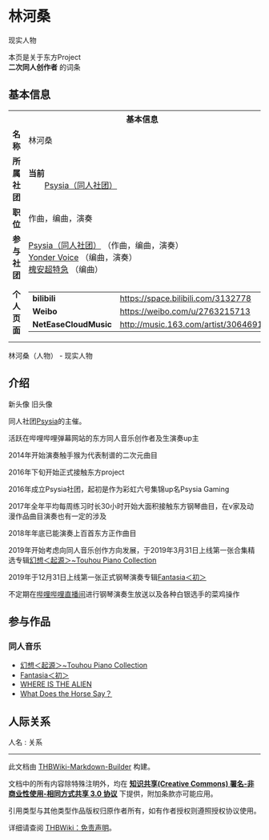 # 林河桑

<!-- source html: G:\repos\THBWiki-Markdown-Builder\THBWikiMarkdown\Temp\main\d\d7\ns0%3A%E6%9E%97%E6%B2%B3%E6%A1%91.html -->

现实人物

本页是关于东方Project  
 **二次同人创作者** 的词条
## 基本信息

<table><tbody><tr><th colspan="3">基本信息</th></tr><tr><td class="label"><b>名称</b></td><td> 林河桑 </td></tr><tr><td class="label"><b>所属社团</b></td><td><b>当前</b><div style="margin-left:2em;"><a href="./Psysia（同人社团）.md" title="Psysia（同人社团）">Psysia（同人社团）</a></div></td></tr><tr><td class="label"><b>职位</b></td><td>作曲，编曲，演奏</td></tr><tr><td class="label"><b>参与社团</b></td><td><a href="./Psysia（同人社团）.md" title="Psysia（同人社团）">Psysia（同人社团）</a> （作曲，编曲，演奏）<br><a href="./Yonder_Voice.md" title="Yonder Voice">Yonder Voice</a> （编曲，演奏）<br><a href="./槐安超特急.md" title="槐安超特急">槐安超特急</a> （编曲）</td></tr><tr><td class="label"><b>个人页面</b></td><td><table border="0" cellspacing="0" cellpadding="0"><tbody><tr><td><b>bilibili</b></td><td><a rel="nofollow" class="external free" href="https://space.bilibili.com/3132778">https://space.bilibili.com/3132778</a></td></tr><tr><td><b>Weibo</b></td><td><a rel="nofollow" class="external free" href="https://weibo.com/u/2763215713">https://weibo.com/u/2763215713</a></td></tr><tr><td><b>NetEaseCloudMusic</b></td><td><a rel="nofollow" class="external free" href="http://music.163.com/artist/30646915">http://music.163.com/artist/30646915</a></td></tr></tbody></table></td></tr></tbody></table>

林河桑（人物） - 现实人物
## 介绍
[](./文件-林河桑头像2.png.md)  [](./文件-林河桑头像2.png.md)新头像
[](./文件-林河桑头像1.png.md)  [](./文件-林河桑头像1.png.md)旧头像
  
同人社团[Psysia](./林河桑.md)的主催。
  
  
活跃在哔哩哔哩弹幕网站的东方同人音乐创作者及生演奏up主
  
  
2014年开始演奏触手猴为代表制谱的二次元曲目
  
  
2016年下旬开始正式接触东方project
  
  
2016年成立Psysia社团，起初是作为彩虹六号集锦up名Psysia Gaming
  
  
2017年全年平均每周练习时长30小时开始大面积接触东方钢琴曲目，在v家及动漫作品曲目演奏也有一定的涉及
  
  
2018年年底已能演奏上百首东方正作曲目
  
  
2019年开始考虑向同人音乐创作方向发展，于2019年3月31日上线第一张合集精选专辑[幻想＜起源＞~Touhou Piano Collection](./幻想＜起源＞~Touhou_Piano_Collection.md)
  
  
2019年于12月31日上线第一张正式钢琴演奏专辑[Fantasia＜初＞](./Fantasia＜初＞.md)
  
  
不定期在[哔哩哔哩直播间](https://live.bilibili.com/280005)进行钢琴演奏生放送以及各种白银选手的菜鸡操作
  

## 参与作品
### 同人音乐
- [幻想＜起源＞~Touhou Piano Collection](./幻想＜起源＞~Touhou_Piano_Collection.md)
- [Fantasia＜初＞](./Fantasia＜初＞.md)
- [WHERE IS THE ALIEN](./WHERE_IS_THE_ALIEN.md)
- [What Does the Horse Say？](./What_Does_the_Horse_Say？.md)

## 人际关系
人名
: 关系





---

此文档由 [THBWiki-Markdown-Builder](https://github.com/Delsin-Yu/THBWiki-Markdown-Builder) 构建。

文档中的所有内容除特殊注明外，均在 [**知识共享(Creative Commons) 署名-非商业性使用-相同方式共享 3.0 协议**](https://creativecommons.org/licenses/by-sa/3.0/deed.zh-hans) 下提供，附加条款亦可能应用。

引用类型与其他类型作品版权归原作者所有，如有作者授权则遵照授权协议使用。

详细请查阅 [THBWiki：免责声明](https://thbwiki.cc/THBWiki:%E5%85%8D%E8%B4%A3%E5%A3%B0%E6%98%8E)。

